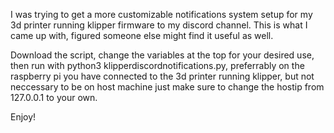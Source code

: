 I was trying to get a more customizable notifications system setup for my 3d printer running klipper firmware to my discord channel. This is what I came up with, figured someone else might find it useful as well.

Download the script, change the variables at the top for your desired use, then run with python3 klipperdiscordnotifications.py, preferrably on the raspberry pi you have connected to the 3d printer running klipper, but not neccessary to be on host machine
just make sure to change the hostip from 127.0.0.1 to your own.

Enjoy!
